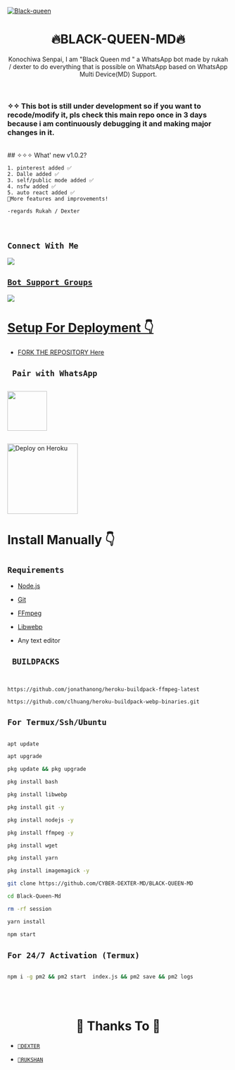 <a href="https://ibb.co/pQNpmwN"><img src="https://telegra.ph/file/e2be563c7bd15666968fb.jpg" alt="Black-queen" border="0"></a>
<h1 align="center">🔥BLACK-QUEEN-MD🔥<br></h1>

<p align="center"> 
  Konochiwa Senpai, I am "Black Queen md " a WhatsApp bot made by rukah / dexter to do everything that is possible on WhatsApp based on WhatsApp Multi Device(MD) Support.
</p>
</br>

### ✧✧ This bot is still under development so if you want to recode/modify it, pls check this main repo once in 3 days because i am continuously debugging it and making major changes in it.
</br>
## ✧✧✧ What' new v1.0.2?

```
1. pinterest added ✅️
2. Dalle added ✅️
3. self/public mode added ✅️
4. nsfw added ✅️
5. auto react added ✅️
🔻More features and improvements!

-regards Rukah / Dexter
```
</br>

## ```Connect With Me```

<p align="center">

<a href="https://wa.me//94767533889?text=rukah_💀🔥"><img src="https://img.shields.io/badge/Contact rukah-25D366?style=for-the-badge&logo=whatsapp&logoColor=white" />

</p>



## ```Bot Support Groups```
<p align="center">

<a href="https://chat.whatsapp.com/FCneKWThUwt0OtyJnup8d8"><img src="https://img.shields.io/badge/Join support group-25D366?style=for-the-badge&logo=whatsapp&logoColor=white" />

</p>


# Setup For Deployment 👇

- FORK THE REPOSITORY [Here](https://github.com/CYBER-DEXTER-MD/BLACK-QUEEN-MD/fork)


## ` Pair with WhatsApp`
<h2 align="left">  <a href="https://replit.com/@sinhala677/BLACK-QUEEN-MD?v=1"><img src="https://play-lh.googleusercontent.com/901aMQFFnVoX2T-YuJmTIwpPve_SUgMv_QSyzMSPtAqt_l0CyXN1DxfD6xXU0r2f9iM=w240-h480-rw" width="90" />
</a>
</h2>

## 



   



<a href="https://heroku.com/deploy?template=https://github.com/CYBER-DEXTER-MD/BLACK-QUEEN-MD">
    <img src="https://www.herokucdn.com/deploy/button.png" width="160px" alt="Deploy on Heroku" >
    </a>


# Install Manually 👇

## `Requirements`

* [Node.js](https://nodejs.org/en/)

* [Git](https://git-scm.com/downloads)

* [FFmpeg](https://github.com/BtbN/FFmpeg-Builds/releases/download/autobuild-2020-12-08-13-03/ffmpeg-n4.3.1-26-gca55240b8c-win64-gpl-4.3.zip)

* [Libwebp](https://developers.google.com/speed/webp/download)

* Any text editor

## ` BUILDPACKS`

```


https://github.com/jonathanong/heroku-buildpack-ffmpeg-latest

https://github.com/clhuang/heroku-buildpack-webp-binaries.git

```

## `For Termux/Ssh/Ubuntu`

```bash

apt update

apt upgrade

pkg update && pkg upgrade

pkg install bash

pkg install libwebp

pkg install git -y

pkg install nodejs -y 

pkg install ffmpeg -y 

pkg install wget

pkg install yarn

pkg install imagemagick -y

git clone https://github.com/CYBER-DEXTER-MD/BLACK-QUEEN-MD

cd Black-Queen-Md

rm -rf session

yarn install

npm start

```

## `For 24/7 Activation (Termux)`

```bash

npm i -g pm2 && pm2 start  index.js && pm2 save && pm2 logs

```
<br>
<br>
<h1 align="center">  🔮 Thanks To 🔮
</h1>

* [`🧧DEXTER`](https://github.com/dgxeon)

* [`🧧RUKSHAN`](https://github.com/PikaBotz)
